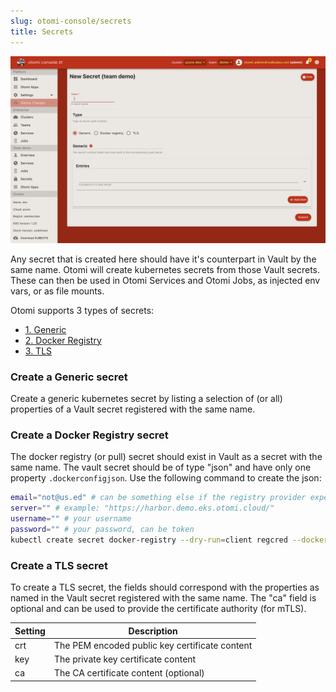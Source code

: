 ```yaml
---
slug: otomi-console/secrets
title: Secrets
---
```


![Console: new secret](img/console-new-secret.png)

Any secret that is created here should have it's counterpart in Vault by the same name. Otomi will create kubernetes secrets from those Vault secrets. These can then be used in Otomi Services and Otomi Jobs, as injected env vars, or as file mounts.

Otomi supports 3 types of secrets:

- [1. Generic](#create-a-generic-secret)
- [2. Docker Registry](#create-a-docker-registry-secret)
- [3. TLS](#create-a-tls-secret)

### Create a Generic secret

Create a generic kubernetes secret by listing a selection of (or all) properties of a Vault secret registered with the same name.

### Create a Docker Registry secret

The docker registry (or pull) secret should exist in Vault as a secret with the same name. The vault secret should be of type "json" and have only one property `.dockerconfigjson`. Use the following command to create the json:

```bash
email="not@us.ed" # can be something else if the registry provider expects it, but usually this is ignored
server="" # example: "https://harbor.demo.eks.otomi.cloud/"
username="" # your username
password="" # your password, can be token
kubectl create secret docker-registry --dry-run=client regcred --docker-email=$email --docker-server=$server --docker-username=$username --docker-password=$password -ojsonpath='{.data.\.dockerconfigjson}' | base64 --decode
```

### Create a TLS secret

To create a TLS secret, the fields should correspond with the properties as named in the Vault secret registered with the same name. The "ca" field is optional and can be used to provide the certificate authority (for mTLS).

| Setting | Description                                    |
| ------- | ---------------------------------------------- |
| crt     | The PEM encoded public key certificate content |
| key     | The private key certificate content            |
| ca      | The CA certificate content (optional)          |
